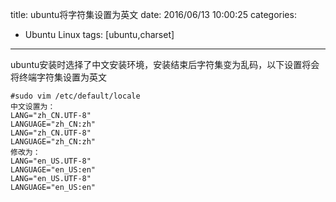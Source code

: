 title: ubuntu将字符集设置为英文
date: 2016/06/13 10:00:25
categories:
- Ubuntu Linux
tags: [ubuntu,charset]
---

ubuntu安装时选择了中文安装环境，安装结束后字符集变为乱码，以下设置将会将终端字符集设置为英文
```
#sudo vim /etc/default/locale
中文设置为：
LANG="zh_CN.UTF-8"
LANGUAGE="zh_CN:zh"
LANG="zh_CN.UTF-8"
LANGUAGE="zh_CN:zh"
修改为：
LANG="en_US.UTF-8"
LANGUAGE="en_US:en"
LANG="en_US.UTF-8"
LANGUAGE="en_US:en"
```

